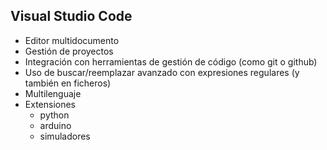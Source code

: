 ## Visual Studio Code

* Editor multidocumento
* Gestión de proyectos
* Integración con herramientas de gestión de código (como git o github)
* Uso de buscar/reemplazar avanzado con expresiones regulares (y también en ficheros)
* Multilenguaje
* Extensiones
    * python
    * arduino
    * simuladores